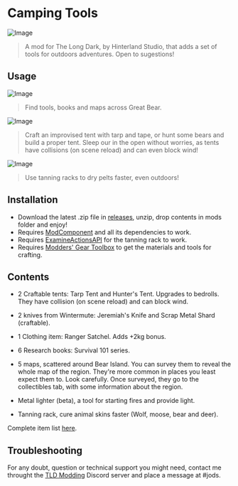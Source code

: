 # Camping Tools

![Image](https://github.com/Jods-Its/Jods-Camping-Tools/blob/main/Images/s4QXeLl.jpg)

> A mod for The Long Dark, by Hinterland Studio, that adds a set of tools for outdoors adventures. Open to sugestions!

## Usage

![Image](https://github.com/Jods-Its/Jods-Camping-Tools/blob/main/Images/screen_8744cc7c-5a17-454c-8f42-7e5aff52aacf_hi.png) 

> Find tools, books and maps across Great Bear.

![Image](https://github.com/Jods-Its/Jods-Camping-Tools/blob/main/Images/screen_041562b7-4600-4306-b873-4e1fbcb5b953_hi.png)

> Craft an improvised tent with tarp and tape, or hunt some bears and build a proper tent. Sleep our in the open without worries, as tents have collisions (on scene reload) and can even block wind!

![Image](https://github.com/Jods-Its/Jods-Camping-Tools/blob/main/Images/screen_8c652d5a-4861-49b4-a407-add56cec5ca2_hi.png)

> Use tanning racks to dry pelts faster, even outdoors!

## Installation

 * Download the latest .zip file in [releases](https://github.com/Jods-Its/Jods-Camping-Tools/releases), unzip, drop contents in mods folder and enjoy!
 * Requires [ModComponent](https://github.com/dommrogers/ModComponent) and all its dependencies to work.
 * Requires [ExamineActionsAPI](https://github.com/No3371/TLD-ExamineActionsAPI) for the tanning rack to work.
 * Requires [Modders' Gear Toolbox](https://github.com/Jods-Its/Modders-Gear-Toolbox) to get the materials and tools for crafting.

## Contents

- 2 Craftable tents: Tarp Tent and Hunter's Tent. Upgrades to bedrolls. They have collision (on scene reload) and can block wind.

- 2 knives from Wintermute: Jeremiah's Knife and Scrap Metal Shard (craftable).

- 1 Clothing item: Ranger Satchel. Adds +2kg bonus.

- 6 Research books: Survival 101 series.

- 5 maps, scattered around Bear Island. You can survey them to reveal the whole map of the region. They're more common in places you least expect them to. Look carefully. Once surveyed, they go to the collectibles tab, with some information about the region.

- Metal lighter (beta), a tool for starting fires and provide light.

- Tanning rack, cure animal skins faster (Wolf, moose, bear and deer).

Complete item list [here](https://github.com/TLD-Mods/Data/wiki/Modded-gear-items#camping-tools).

## Troubleshooting

For any doubt, question or technical support you might need, contact me throught the [TLD Modding](https://discord.com/invite/nb2jQez) Discord server and place a message at #jods.

